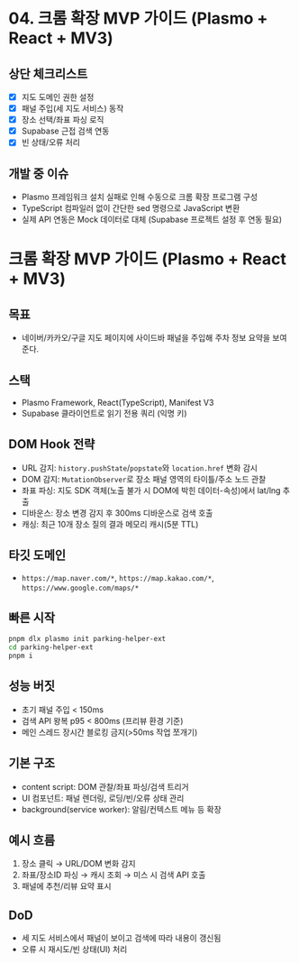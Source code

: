# 04. 크롬 확장 MVP 가이드 (Plasmo + React + MV3)

## 상단 체크리스트
- [x] 지도 도메인 권한 설정
- [x] 패널 주입(세 지도 서비스) 동작
- [x] 장소 선택/좌표 파싱 로직
- [x] Supabase 근접 검색 연동
- [x] 빈 상태/오류 처리

## 개발 중 이슈
- Plasmo 프레임워크 설치 실패로 인해 수동으로 크롬 확장 프로그램 구성
- TypeScript 컴파일러 없이 간단한 sed 명령으로 JavaScript 변환
- 실제 API 연동은 Mock 데이터로 대체 (Supabase 프로젝트 설정 후 연동 필요)

# 크롬 확장 MVP 가이드 (Plasmo + React + MV3)

## 목표
- 네이버/카카오/구글 지도 페이지에 사이드바 패널을 주입해 주차 정보 요약을 보여준다.

## 스택
- Plasmo Framework, React(TypeScript), Manifest V3
- Supabase 클라이언트로 읽기 전용 쿼리 (익명 키)

## DOM Hook 전략
- URL 감지: `history.pushState`/`popstate`와 `location.href` 변화 감시
- DOM 감지: `MutationObserver`로 장소 패널 영역의 타이틀/주소 노드 관찰
- 좌표 파싱: 지도 SDK 객체(노출 불가 시 DOM에 박힌 데이터-속성)에서 lat/lng 추출
- 디바운스: 장소 변경 감지 후 300ms 디바운스로 검색 호출
- 캐싱: 최근 10개 장소 질의 결과 메모리 캐시(5분 TTL)

## 타깃 도메인
- `https://map.naver.com/*`, `https://map.kakao.com/*`, `https://www.google.com/maps/*`

## 빠른 시작
```bash
pnpm dlx plasmo init parking-helper-ext
cd parking-helper-ext
pnpm i
```

## 성능 버짓
- 초기 패널 주입 < 150ms
- 검색 API 왕복 p95 < 800ms (프리뷰 환경 기준)
- 메인 스레드 장시간 블로킹 금지(>50ms 작업 쪼개기)

## 기본 구조
- content script: DOM 관찰/좌표 파싱/검색 트리거
- UI 컴포넌트: 패널 렌더링, 로딩/빈/오류 상태 관리
- background(service worker): 알림/컨텍스트 메뉴 등 확장

## 예시 흐름
1) 장소 클릭 → URL/DOM 변화 감지
2) 좌표/장소ID 파싱 → 캐시 조회 → 미스 시 검색 API 호출
3) 패널에 추천/리뷰 요약 표시

## DoD
- 세 지도 서비스에서 패널이 보이고 검색에 따라 내용이 갱신됨
- 오류 시 재시도/빈 상태(UI) 처리
